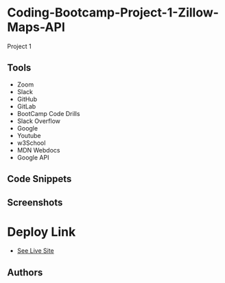 # Coding-Bootcamp-Project-1-Zillow-Maps-API

Project 1

## Tools

* Zoom
* Slack
* GitHub
* GitLab
* BootCamp Code Drills
* Slack Overflow
* Google
* Youtube
* w3School
* MDN Webdocs
* Google API

## Code Snippets

## Screenshots

# Deploy Link

* [See Live Site](https://sbarrow825.github.io/Coding-Bootcamp-Project-1-Zillow-Maps-API/)

## Authors

